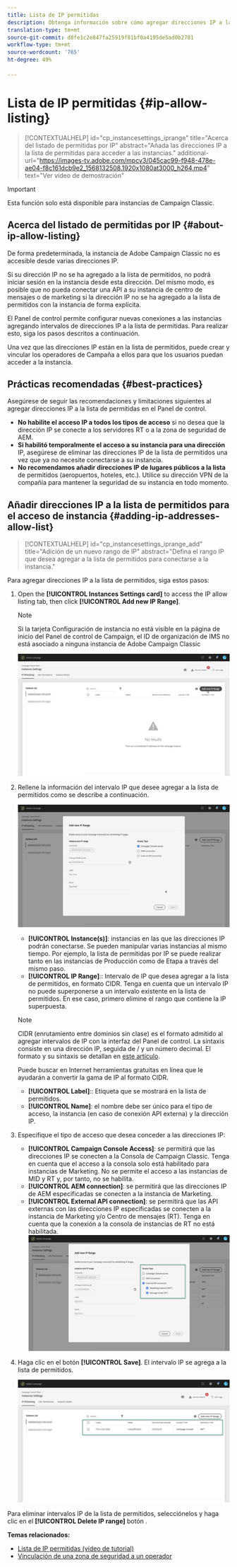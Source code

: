 ```yaml
---
title: Lista de IP permitidas
description: Obtenga información sobre cómo agregar direcciones IP a la lista de permitidos del Panel de control para obtener acceso a instancias
translation-type: tm+mt
source-git-commit: d8fe1c2e847fa25919f81bf0a4195de5ad0b2781
workflow-type: tm+mt
source-wordcount: '765'
ht-degree: 49%

---
```



# Lista de IP permitidas {#ip-allow-listing}

>[!CONTEXTUALHELP]
>id="cp_instancesettings_iprange"
>title="Acerca del listado de permitidas por IP"
>abstract="Añada las direcciones IP a la lista de permitidas para acceder a las instancias."
>additional-url="https://images-tv.adobe.com/mpcv3/045cac99-f948-478e-ae04-f8c161dcb9e2_1568132508.1920x1080at3000_h264.mp4" text="Ver vídeo de demostración"

>[!IMPORTANT]
>
>Esta función solo está disponible para instancias de Campaign Classic.

## Acerca del listado de permitidas por IP {#about-ip-allow-listing}

De forma predeterminada, la instancia de Adobe Campaign Classic no es accesible desde varias direcciones IP.

Si su dirección IP no se ha agregado a la lista de permitidos, no podrá iniciar sesión en la instancia desde esta dirección. Del mismo modo, es posible que no pueda conectar una API a su instancia de centro de mensajes o de marketing si la dirección IP no se ha agregado a la lista de permitidos con la instancia de forma explícita.

El Panel de control permite configurar nuevas conexiones a las instancias agregando intervalos de direcciones IP a la lista de permitidas. Para realizar esto, siga los pasos descritos a continuación.

Una vez que las direcciones IP están en la lista de permitidos, puede crear y vincular los operadores de Campaña a ellos para que los usuarios puedan acceder a la instancia.

## Prácticas recomendadas {#best-practices}

Asegúrese de seguir las recomendaciones y limitaciones siguientes al agregar direcciones IP a la lista de permitidas en el Panel de control.

* **No habilite el acceso IP a todos los tipos de acceso** si no desea que la dirección IP se conecte a los servidores RT o a la zona de seguridad de AEM.
* **Si habilitó temporalmente el acceso a su instancia para una dirección** IP, asegúrese de eliminar las direcciones IP de la lista de permitidos una vez que ya no necesite conectarse a su instancia.
* **No recomendamos añadir direcciones IP de lugares públicos a la lista** de permitidos (aeropuertos, hoteles, etc.). Utilice su dirección VPN de la compañía para mantener la seguridad de su instancia en todo momento.

## Añadir direcciones IP a la lista de permitidos para el acceso de instancia {#adding-ip-addresses-allow-list}

>[!CONTEXTUALHELP]
>id="cp_instancesettings_iprange_add"
>title="Adición de un nuevo rango de IP"
>abstract="Defina el rango IP que desea agregar a la lista de permitidos para conectarse a la instancia."

Para agregar direcciones IP a la lista de permitidos, siga estos pasos:

1. Open the **[!UICONTROL Instances Settings card]** to access the IP allow listing tab, then click **[!UICONTROL Add new IP Range]**.

   >[!NOTE]
   >
   >Si la tarjeta Configuración de instancia no está visible en la página de inicio del Panel de control de Campaign, el ID de organización de IMS no está asociado a ninguna instancia de Adobe Campaign Classic

   ![](assets/ip_whitelist_list1.png)

1. Rellene la información del intervalo IP que desee agregar a la lista de permitidos como se describe a continuación.

   ![](assets/ip_whitelist_add1.png)

   * **[!UICONTROL Instance(s)]**: instancias en las que las direcciones IP podrán conectarse. Se pueden manipular varias instancias al mismo tiempo. Por ejemplo, la lista de permitidas por IP se puede realizar tanto en las instancias de Producción como de Etapa a través del mismo paso.
   * **[!UICONTROL IP Range]**:: Intervalo de IP que desea agregar a la lista de permitidos, en formato CIDR. Tenga en cuenta que un intervalo IP no puede superponerse a un intervalo existente en la lista de permitidos. En ese caso, primero elimine el rango que contiene la IP superpuesta.
   >[!NOTE]
   >
   >CIDR (enrutamiento entre dominios sin clase) es el formato admitido al agregar intervalos de IP con la interfaz del Panel de control. La sintaxis consiste en una dirección IP, seguida de / y un número decimal. El formato y su sintaxis se detallan en [este artículo](https://whatismyipaddress.com/cidr).
   >
   >Puede buscar en Internet herramientas gratuitas en línea que le ayudarán a convertir la gama de IP al formato CIDR.

   * **[!UICONTROL Label]**:: Etiqueta que se mostrará en la lista de permitidos.
   * **[!UICONTROL Name]**: el nombre debe ser único para el tipo de acceso, la instancia (en caso de conexión API externa) y la dirección IP.


1. Especifique el tipo de acceso que desea conceder a las direcciones IP:

   * **[!UICONTROL Campaign Console Access]**: se permitirá que las direcciones IP se conecten a la Consola de Campaign Classic. Tenga en cuenta que el acceso a la consola solo está habilitado para instancias de Marketing. No se permite el acceso a las instancias de MID y RT y, por tanto, no se habilita.
   * **[!UICONTROL AEM connection]**: se permitirá que las direcciones IP de AEM especificadas se conecten a la instancia de Marketing.
   * **[!UICONTROL External API connection]**: se permitirá que las API externas con las direcciones IP especificadas se conecten a la instancia de Marketing y/o Centro de mensajes (RT). Tenga en cuenta que la conexión a la consola de instancias de RT no está habilitada.
   ![](assets/ip_whitelist_acesstype.png)

1. Haga clic en el botón **[!UICONTROL Save]**. El intervalo IP se agrega a la lista de permitidos.

   ![](assets/ip_whitelist_added.png)

Para eliminar intervalos IP de la lista de permitidos, selecciónelos y haga clic en el **[!UICONTROL Delete IP range]** botón .

**Temas relacionados:**
* [Lista de IP permitidas (vídeo de tutorial)](https://docs.adobe.com/content/help/en/campaign-learn/campaign-classic-tutorials/administrating/control-panel-acc/ip-allow-listing.html)
* [Vinculación de una zona de seguridad a un operador](https://docs.campaign.adobe.com/doc/AC/en/INS_Additional_configurations_Configuring_Campaign_server.html#Linking_a_security_zone_to_an_operator)
